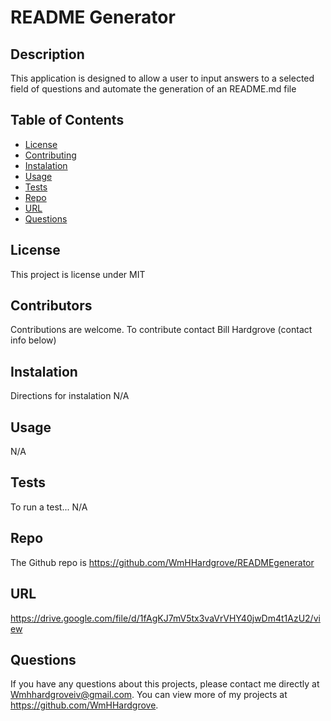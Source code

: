 # README Generator

  
  ## Description 
  This application is designed to allow a user to input answers to a selected field of questions and automate the generation of an README.md file
  
  
  ## Table of Contents
  * [License](#license)
  * [Contributing](#contributing)
  * [Instalation](#instalation)
  * [Usage](#usage)
  * [Tests](#tests)
  * [Repo](#repo)
  * [URL](#url)
  * [Questions](#questions)
  
 
  ## License 
  This project is license under MIT

  ## Contributors
  Contributions are welcome.  To contribute contact Bill Hardgrove (contact info below)
    

  ## Instalation
  Directions for instalation
  N/A

  ## Usage
  N/A

  ## Tests
  To run a test...
  N/A

  ## Repo
  The Github repo is https://github.com/WmHHardgrove/READMEgenerator

  ##  URL
 https://drive.google.com/file/d/1fAgKJ7mV5tx3vaVrVHY40jwDm4t1AzU2/view

  ## Questions
  If you have any questions about this projects, please contact me directly at Wmhhardgroveiv@gmail.com. You can view more of my projects at https://github.com/WmHHardgrove.